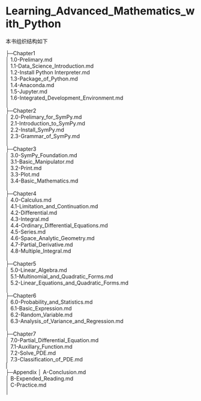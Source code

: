 # Learning_Advanced_Mathematics_with_Python


本书组织结构如下

├─Chapter1  
│      1.0-Prelimary.md  
│      1.1-Data_Science_Introduction.md  
│      1.2-Install Python Interpreter.md  
│      1.3-Package_of_Python.md  
│      1.4-Anaconda.md  
│      1.5-Jupyter.md  
│      1.6-Integrated_Development_Environment.md  
│        
├─Chapter2  
│      2.0-Prelimary_for_SymPy.md  
│      2.1-Introduction_to_SymPy.md  
│      2.2-Install_SymPy.md  
│      2.3-Grammar_of_SymPy.md  
│      
├─Chapter3  
│      3.0-SymPy_Foundation.md  
│      3.1-Basic_Manipulator.md  
│      3.2-Print.md  
│      3.3-Plot.md  
│      3.4-Basic_Mathematics.md  
│      
├─Chapter4  
│      4.0-Calculus.md  
│      4.1-Limitation_and_Continuation.md  
│      4.2-Differential.md  
│      4.3-Integral.md  
│      4.4-Ordinary_Differential_Equations.md  
│      4.5-Series.md  
│      4.6-Space_Analytic_Geometry.md  
│      4.7-Partial_Derivative.md  
│      4.8-Multiple_Integral.md  
│      
├─Chapter5  
│      5.0-Linear_Algebra.md  
│      5.1-Multinomial_and_Quadratic_Forms.md  
│      5.2-Linear_Equations_and_Quadratic_Forms.md  
│      
├─Chapter6  
│      6.0-Probability_and_Statistics.md  
│      6.1-Basic_Expression.md  
│      6.2-Random_Variable.md  
│      6.3-Analysis_of_Variance_and_Regression.md  
│      
├─Chapter7  
│      7.0-Partial_Differential_Equation.md  
│      7.1-Auxillary_Function.md  
│      7.2-Solve_PDE.md  
│      7.3-Classification_of_PDE.md  
|         
├─Appendix
│      A-Conclusion.md  
│      B-Expended_Reading.md  
│      C-Practice.md  
│      
